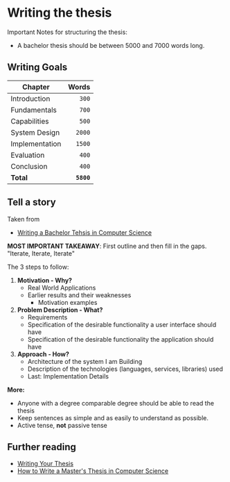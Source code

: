 # Writing the thesis

Important Notes for structuring the thesis:

- A bachelor thesis should be between 5000 and 7000 words long.

## Writing Goals

| Chapter        |      Words |
| -------------- | ---------: |
| Introduction   |      `300` |
| Fundamentals   |      `700` |
| Capabilities   |      `500` |
| System Design  |     `2000` |
| Implementation |     `1500` |
| Evaluation     |      `400` |
| Conclusion     |      `400` |
| **Total**      | **`5800`** |

## Tell a story

Taken from 
- [Writing a Bachelor Tehsis in Computer Science](https://liacs.leidenuniv.nl/~nijssensgr/bachelorklas-2014-2015/writing.pdf)

**MOST IMPORTANT TAKEAWAY**: First outline and then fill in the gaps. "Iterate, Iterate, Iterate"

The 3 steps to follow:

1. **Motivation - Why?**
   - Real World Applications
   - Earlier results and their weaknesses
     - Motivation examples
2. **Problem Description - What?**
   - Requirements
   - Specification of the desirable functionality a user interface should have
   - Specification of the desirable functionality the application should have
3. **Approach - How?**
   - Architecture of the system I am Building
   - Description of the technologies (languages, services, libraries) used
   - Last: Implementation Details

**More:**
- Anyone with a degree comparable degree should be able to read the thesis
- Keep sentences as simple and as easily to understand as possible.
- Active tense, **not** passive tense


## Further reading

- [Writing Your Thesis](https://www.cs7.tf.fau.eu/teaching/student-theses/writing-your-thesis/)
- [How to Write a Master's Thesis in Computer Science](https://www.cs.auckland.ac.nz/~ian/msc/write)
